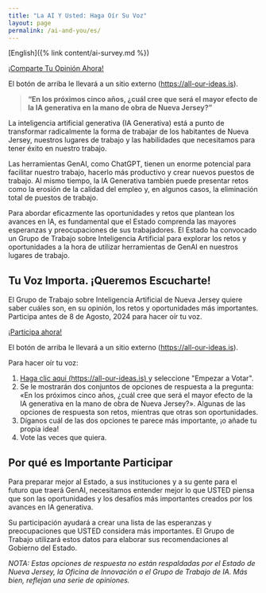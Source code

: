 ```yaml
---
title: "La AI Y Usted: Haga Oír Su Voz"
layout: page
permalink: /ai-and-you/es/
---
```


[English]({% link content/ai-survey.md %})

<a 
  href="https://all-our-ideas.citizens.is/group/288" 
  class="usa-button" 
  rel="noreferrer"  
  target="\_blank">
¡Comparte Tu Opinión Ahora!
</a>

El botón de arriba le llevará a un sitio externo (https://all-our-ideas.is).

> **“En los próximos cinco años, ¿cuál cree que será el mayor efecto de la IA generativa en la mano de obra de Nueva Jersey?”**

La inteligencia artificial generativa (IA Generativa) está a punto de transformar radicalmente la forma de trabajar de los habitantes de Nueva Jersey, nuestros lugares de trabajo y las habilidades que necesitamos para tener éxito en nuestro trabajo.

Las herramientas GenAI, como ChatGPT, tienen un enorme potencial para facilitar nuestro trabajo, hacerlo más productivo y crear nuevos puestos de trabajo. Al mismo tiempo, la IA Generativa también puede presentar retos como la erosión de la calidad del empleo y, en algunos casos, la eliminación total de puestos de trabajo.

Para abordar eficazmente las oportunidades y retos que plantean los avances en IA, es fundamental que el Estado comprenda las mayores esperanzas y preocupaciones de sus trabajadores. El Estado ha convocado un Grupo de Trabajo sobre Inteligencia Artificial para explorar los retos y oportunidades a la hora de utilizar herramientas de GenAI en nuestros lugares de trabajo.

## Tu Voz Importa. ¡Queremos Escucharte!

El Grupo de Trabajo sobre Inteligencia Artificial de Nueva Jersey quiere saber cuáles son, en su opinión, los retos y oportunidades más importantes. Participa antes de 8 de Agosto, 2024 para hacer oír tu voz.

<a 
  href="https://all-our-ideas.citizens.is/group/288" 
  class="usa-button" 
  rel="noreferrer"  
  target="\_blank">
¡Participa ahora!
</a>

El botón de arriba le llevará a un sitio externo (https://all-our-ideas.is).

Para hacer oír tu voz:

<ol>
    <li>
        <a 
          class="usa-link usa-link--external" 
          rel="noreferrer" 
          target="\_blank" 
          href="https://all-our-ideas.citizens.is/group/288"
        > 
          Haga clic aqui (https://all-our-ideas.is)
        </a> 
         y seleccione "Empezar a Votar".
    </li>
    <li>Se le mostrarán dos conjuntos de opciones de respuesta a la pregunta: «En los próximos cinco años, ¿cuál cree que será el mayor efecto de la IA generativa en la mano de obra de Nueva Jersey?». Algunas de las opciones de respuesta son retos, mientras que otras son oportunidades.</li>
    <li> Díganos cuál de las dos opciones te parece más importante, ¡o añade tu propia idea!</li>
    <li> Vote las veces que quiera. </li>
</ol>

## Por qué es Importante Participar

Para preparar mejor al Estado, a sus instituciones y a su gente para el futuro que traerá GenAI, necesitamos entender mejor lo que USTED piensa que son las oportunidades y los desafíos más importantes creados por los avances en IA generativa.

Su participación ayudará a crear una lista de las esperanzas y preocupaciones que USTED considera más importantes. El Grupo de Trabajo utilizará estos datos para elaborar sus recomendaciones al Gobierno del Estado.

_NOTA: Estas opciones de respuesta no están respaldadas por el Estado de Nueva Jersey, la Oficina de Innovación o el Grupo de Trabajo de IA. Más bien, reflejan una serie de opiniones._
